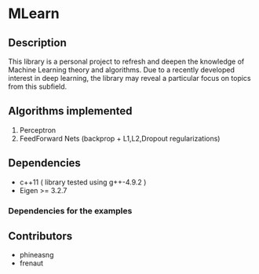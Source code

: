 # MLearn
## Description
This library is a personal project to refresh and deepen the knowledge of Machine Learning theory and algorithms. 
Due to a recently developed interest in deep learning, the library may reveal a particular focus on topics from this subfield.

## Algorithms implemented
1. Perceptron
2. FeedForward Nets (backprop + L1,L2,Dropout regularizations)

## Dependencies
* c++11 ( library tested using g++-4.9.2 )
* Eigen >= 3.2.7

### Dependencies for the examples

## Contributors
* phineasng
* frenaut
